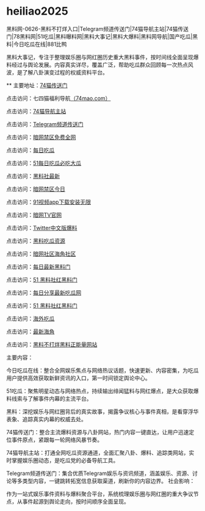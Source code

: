 # heiliao2025
黑料网-0626-黑料不打烊入口|Telegram频道传送门|74猫导航主站|74猫传送门|78黑料网|51吃瓜|黑料曝料网|黑料大事记|黑料大爆料|黑料网导航|国产吃瓜|黑料|今日吃瓜在线|881比鸭

黑料大事记，专注于整理娱乐圈与网红圈历史重大黑料事件，按时间线全面呈现爆料经过与舆论发展。内容真实详尽，覆盖广泛，帮助吃瓜群众回顾每一次热点风波，是了解八卦演变过程的权威资料平台。

** 主要地址：<a href="https://74mao.com/">74猫传送门</a>

点击访问：七四猫福利导航<a href="https://74mao.com/">（74mao.com）</a>

点击访问：<a href="https://74mao.com/">74猫导航主站</a>

点击访问：<a href="https://74mao.com/">Telegram频道传送门</a>

点击访问：<a href="https://pi01-01.pages.dev/">暗网禁区免费全网</a>

点击访问：<a href="https://hl436.pages.dev/">每日吃瓜</a>

点击访问：<a href="https://pi22.pages.dev/">51每日吃瓜必吃大瓜</a>

点击访问：<a href="https://hl437.pages.dev/">黑料社最新</a>

点击访问：<a href="https://cg58-1.pages.dev/">暗网禁区今日</a>

点击访问：<a href="https://hj-1011.pages.dev/">91视频app下载安装无限</a>

点击访问：<a href="https://aw7-01.pages.dev/">暗网TV官网</a>

点击访问：<a href="https://pi02-1.pages.dev/">Twitter中文版爆料</a>

点击访问：<a href="https://hl427.pages.dev/">黑料吃瓜资源</a>

点击访问：<a href="https://aw1-01.pages.dev/">暗网社区海角社区</a>

点击访问：<a href="https://hl420.pages.dev/">每日最新黑料门</a>

点击访问：<a href="https://hl441.pages.dev/">51 黑料社红黑料门</a>

点击访问：<a href="https://hl449.pages.dev/">每日分享最新吃瓜网</a>

点击访问：<a href="https://hl441.pages.dev/">51 黑料社红黑料门</a>

点击访问：<a href="https://hl448.pages.dev/">海外吃瓜</a>

点击访问：<a href="https://hl443.pages.dev/">最新海角</a>

点击访问：<a href="https://hl447.pages.dev/">黑料不打烊黑料正能量网站</a>

主要内容：

今日吃瓜在线：整合全网娱乐焦点与网络热议话题，快速更新、内容密集，为吃瓜用户提供高效获取新鲜资讯的入口，第一时间锁定舆论中心。

51吃瓜：聚焦明星动态与网络热点，持续输出绯闻猛料与网红爆点，是大众获取爆料线索与了解事件内幕的主流平台。

黑料：深挖娱乐与网红圈背后的真实故事，揭露争议核心与事件真相，是看穿浮华表象、追踪真实内幕的权威去处。

74猫传送门：整合主流爆料资源与八卦网站，热门内容一键直达，让用户迅速定位事件原点，紧跟每一轮网络风暴节奏。

74猫导航主站：打通全网吃瓜资源通道，全面汇聚八卦、爆料、追踪类网站，实时掌握娱乐圈动态，是吃瓜党的必备导航工具。

Telegram频道传送门：集合优质Telegram娱乐与资讯频道，涵盖娱乐、资源、讨论等多类型内容，一键跳转拓宽信息获取渠道，刷新你的内容边界。
社会影响：

作为一站式娱乐事件资料与爆料聚合平台，系统梳理娱乐圈与网红圈的重大争议节点，从事件起源到舆论走向，按时间顺序全面呈现。
<span style="display:none;">[Canonical link](https://github.com/dd20250626/dd6）</span>
